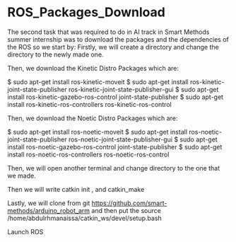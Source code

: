 # ROS_Packages_Download

The second task that was required to do in AI track in Smart Methods summer internship was to download the packages and the dependencies of the ROS so we start by:
Firstly, we will create a directory and change the directory to the newly made one.

Then, we download the Kinetic Distro Packages which are:

$ sudo apt-get install ros-kinetic-moveit
$ sudo apt-get install ros-kinetic-joint-state-publisher ros-kinetic-joint-state-publisher-gui
$ sudo apt-get install ros-kinetic-gazebo-ros-control joint-state-publisher
$ sudo apt-get install ros-kinetic-ros-controllers ros-kinetic-ros-control

Then, we download the Noetic Distro Packages which are:

$ sudo apt-get install ros-noetic-moveit
$ sudo apt-get install ros-noetic-joint-state-publisher ros-noetic-joint-state-publisher-gui
$ sudo apt-get install ros-noetic-gazebo-ros-control joint-state-publisher
$ sudo apt-get install ros-noetic-ros-controllers ros-noetic-ros-control

Then, we will open another terminal and change directory to the one that we made.

Then we will write catkin init , and catkin_make

Lastly, we will clone from git https://github.com/smart-methods/arduino_robot_arm and then put the source /home/abdulrhmanaissa/catkin_ws/devel/setup.bash

Launch ROS
